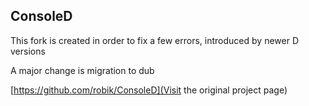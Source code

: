 ## ConsoleD

This fork is created in order to fix a few errors, introduced by newer D versions

A major change is migration to dub

[https://github.com/robik/ConsoleD](Visit the original project page)
